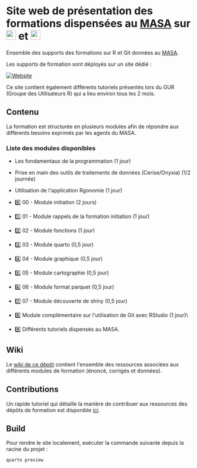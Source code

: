 # Site web de présentation des formations dispensées au [MASA](https://agreste.agriculture.gouv.fr/agreste-web/) sur <img src="https://cdn.simpleicons.org/r/00ccff99" width="26" height="26"/> et <img src="https://cdn.simpleicons.org/git/00ccff99" width="26" height="26"/>

Ensemble des supports des formations sur R et Git données au [MASA](https://agreste.agriculture.gouv.fr/agreste-web/).

Les supports de formation sont déployés sur un site dédié :

<p align="center">

<a href="https://ssm-agriculture.github.io/site-formations-R/"> <img src="https://img.shields.io/badge/Site%20de%20la%20formation-blue?style=for-the-badge&amp;logo=github&amp;logoColor=white" alt="Website"/> </a>

</p>

Ce site contient également différents tutoriels présentés lors du GUR (Groupe des Utilisateurs R) qui a lieu environ tous les 2 mois.  

## Contenu

La formation est structurée en plusieurs modules afin de répondre aux différents besoins exprimés par les agents du MASA.

### Liste des modules disponibles

-   Les fondamentaux de la programmation (1 jour)

-   Prise en main des outils de traitements de données (Cerise/Onyxia) (1/2 journée)

-   Utilisation de l'application Rgonomie (1 jour)

-   :zero: 00 - Module initiation (2 jours)

-   :one: 01 - Module rappels de la formation initiation (1 jour)

-   :two: 02 - Module fonctions (1 jour)

-   :three: 03 - Module quarto (0,5 jour)

-   :four: 04 - Module graphique (0,5 jour)

-   :five: 05 - Module cartographie (0,5 jour)

-   :six: 06 - Module format parquet (0,5 jour)

-   :seven: 07 - Module découverte de shiny (0,5 jour)

-   :eight: Module complémentaire sur l'utilisation de Git avec RStudio (1 jour)\

-   :nine: Différents tutoriels dispensés au MASA.

## Wiki

Le [wiki de ce dépôt](https://github.com/SSM-Agriculture/site-formations-R/wiki) contient l'ensemble des ressources associées aux différents modules de formation (énoncé, corrigés et données).

## Contributions

Un rapide tutoriel qui détaille la manière de contribuer aux ressources des dépôts de formation est disponible [ici](https://github.com/user-attachments/files/18537156/Tuto.-.Comment.contribuer.pdf).

## Build

Pour rendre le site localement, exécuter la commande suivante depuis la racine du projet :

``` sh
quarto preview
```
